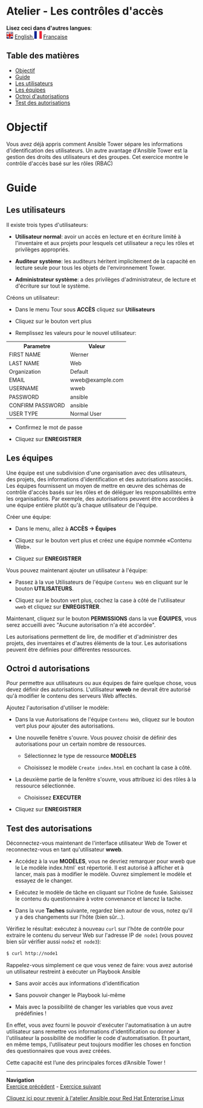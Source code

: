# Atelier - Les contrôles d'accès

**Lisez ceci dans d'autres langues**:
<br>![uk](../images/uk.png) [English](README.md),![france](../images/fr.png) [Française](README.fr.md)

## Table des matières

* [Objectif](#objectif)
* [Guide](#guide)
* [Les utilisateurs](#les-utilisateurs)
* [Les équipes](#les-équipes)
* [Octroi d'autorisations](#octroi-d-autorisations)
* [Test des autorisations](#test-des-autorisations)

# Objectif

Vous avez déjà appris comment Ansible Tower sépare les informations d'identification des utilisateurs. Un autre avantage d'Ansible Tower est la gestion des droits des utilisateurs et des groupes. Cet exercice montre le contrôle d'accès basé sur les rôles (RBAC)

# Guide

## Les utilisateurs

Il existe trois types d'utilisateurs:

- **Utilisateur normal**: avoir un accès en lecture et en écriture limité à l'inventaire et aux projets pour lesquels cet utilisateur a reçu les rôles et privilèges appropriés.

- **Auditeur système**: les auditeurs héritent implicitement de la capacité en lecture seule pour tous les objets de l'environnement Tower.

- **Administrateur système**: a des privilèges d'administrateur, de lecture et d'écriture sur tout le système.

Créons un utilisateur:

- Dans le menu Tour sous **ACCÈS** cliquez sur **Utilisateurs**

- Cliquez sur le bouton vert plus

- Remplissez les valeurs pour le nouvel utilisateur:
<table>
  <tr>
    <th>Parametre</th>
    <th>Valeur</th>
  </tr>
  <tr>
    <td>FIRST NAME </td>
    <td>Werner</td>
  </tr>
  <tr>
    <td>LAST NAME</td>
    <td>Web</td>
  </tr>
  <tr>
    <td>Organization</td>
    <td>Default</td>
  </tr>         
  <tr>
    <td>EMAIL</td>
    <td>wweb@example.com</td>
  </tr>
  <tr>
    <td>USERNAME</td>
    <td>wweb</td>
  </tr>  
  <tr>
    <td>PASSWORD</td>
    <td>ansible</td>
  </tr>
  <tr>
    <td>CONFIRM PASSWORD</td>
    <td>ansible</td>
  </tr>
  <tr>
    <td>USER TYPE</td>
    <td>Normal User</td>
  </tr>                           
</table>




 - Confirmez le mot de passe

- Cliquez sur **ENREGISTRER**

## Les équipes

Une équipe est une subdivision d'une organisation avec des utilisateurs, des projets, des informations d'identification et des autorisations associés. Les équipes fournissent un moyen de mettre en œuvre des schémas de contrôle d'accès basés sur les rôles et de déléguer les responsabilités entre les organisations. Par exemple, des autorisations peuvent être accordées à une équipe entière plutôt qu'à chaque utilisateur de l'équipe.

Créer une équipe:

- Dans le menu, allez à **ACCÈS → Équipes**

- Cliquez sur le bouton vert plus et créez une équipe nommée «Contenu Web».

- Cliquez sur **ENREGISTRER**

Vous pouvez maintenant ajouter un utilisateur à l'équipe:

- Passez à la vue Utilisateurs de l'équipe `Contenu Web` en cliquant sur le bouton **UTILISATEURS**.

- Cliquez sur le bouton vert plus, cochez la case à côté de l'utilisateur `wweb` et cliquez sur **ENREGISTRER**.

Maintenant, cliquez sur le bouton **PERMISSIONS** dans la vue **ÉQUIPES**, vous serez accueilli avec "Aucune autorisation n'a été accordée".

Les autorisations permettent de lire, de modifier et d'administrer des projets, des inventaires et d'autres éléments de la tour. Les autorisations peuvent être définies pour différentes ressources.

## Octroi d autorisations

Pour permettre aux utilisateurs ou aux équipes de faire quelque chose, vous devez définir des autorisations. L'utilisateur **wweb** ne devrait être autorisé qu'à modifier le contenu des serveurs Web affectés.

Ajoutez l'autorisation d'utiliser le modèle:

- Dans la vue Autorisations de l'équipe `Contenu Web`, cliquez sur le bouton vert plus pour ajouter des autorisations.

- Une nouvelle fenêtre s'ouvre. Vous pouvez choisir de définir des autorisations pour un certain nombre de ressources.

    - Sélectionnez le type de ressource **MODÈLES**

    - Choisissez le modèle `Create index.html` en cochant la case à côté.

- La deuxième partie de la fenêtre s'ouvre, vous attribuez ici des rôles à la ressource sélectionnée.

    - Choisissez **EXECUTER**

- Cliquez sur **ENREGISTRER**

## Test des autorisations

Déconnectez-vous maintenant de l'interface utilisateur Web de Tower et reconnectez-vous en tant qu'utilisateur **wweb**.

- Accédez à la vue **MODÈLES**, vous ne devriez remarquer pour wweb que le
  Le modèle index.html` est répertorié. Il est autorisé à afficher et à lancer, mais pas à modifier le modèle. Ouvrez simplement le modèle et essayez de le changer.

- Exécutez le modèle de tâche en cliquant sur l'icône de fusée. Saisissez le contenu du questionnaire à votre convenance et lancez la tache.

- Dans la vue **Taches** suivante, regardez bien autour de vous, notez qu'il y a des changements sur l'hôte (bien sûr…).

Vérifiez le résultat: exécutez à nouveau `curl` sur l'hôte de contrôle pour extraire le contenu du serveur Web sur l'adresse IP de` node1` (vous pouvez bien sûr vérifier aussi `node2` et` node3`):
```bash
$ curl http://node1
```

Rappelez-vous simplement ce que vous venez de faire: vous avez autorisé un utilisateur restreint à exécuter un Playbook Ansible

   - Sans avoir accès aux informations d'identification

   - Sans pouvoir changer le Playbook lui-même

   - Mais avec la possibilité de changer les variables que vous avez prédéfinies \!

En effet, vous avez fourni le pouvoir d'exécuter l'automatisation à un autre utilisateur sans remettre vos informations d'identification ou donner à l'utilisateur la possibilité de modifier le code d'automatisation. Et pourtant, en même temps, l'utilisateur peut toujours modifier les choses en fonction des questionnaires que vous avez créées.

Cette capacité est l’une des principales forces d’Ansible Tower \!

----
**Navigation**
<br>
[Exercice précédent](../4-surveys/README.fr.md) - [Exercice suivant](../6-workflows/README.fr.md)

[Cliquez ici pour revenir à l'atelier Ansible pour Red Hat Enterprise Linux](../README.fr.md)
